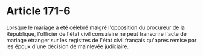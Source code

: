 # Article 171-6

Lorsque le mariage a été célébré malgré l'opposition du procureur de la République, l'officier de l'état civil consulaire ne peut transcrire l'acte de mariage étranger sur les registres de l'état civil français qu'après remise par les époux d'une décision de mainlevée judiciaire.
